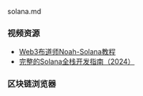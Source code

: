 solana.md

### 视频资源


- [Web3布道师Noah-Solana教程](https://www.bilibili.com/video/BV1e6cMerEAy/?spm_id_from=333.337.search-card.all.click&vd_source=9e7f96609fdf67741d9bbf68913badca)
- [完整的Solana全栈开发指南（2024）](https://www.bilibili.com/video/BV12rrYYEEEY?spm_id_from=333.788.recommend_more_video.6&vd_source=9e7f96609fdf67741d9bbf68913badca)


### 区块链浏览器
